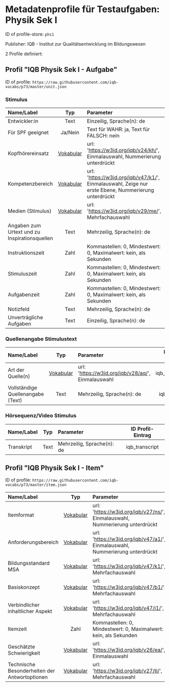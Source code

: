# Metadatenprofile für Testaufgaben: Physik Sek I

ID of profile-store: `phs1`

Publisher: IQB - Institut zur Qualitätsentwicklung im Bildungswesen

2 Profile definiert:

## Profil "IQB Physik Sek I - Aufgabe"

ID of profile: `https://raw.githubusercontent.com/iqb-vocabs/p73/master/unit.json`

### Stimulus

| Name/Label | Typ | Parameter | ID Profil-Eintrag |
| :--- | :---: | :--- | :---: |
| Entwickler:in | Text | Einzeilig, Sprache(n): de   | iqb_author |
| Für SPF geeignet | Ja/Nein | Text für WAHR: ja, Text für FALSCH: nein | iqb_spf |
| Kopfhörereinsatz | [Vokabular](https://w3id.org/iqb/v24/kh/) | url: 'https://w3id.org/iqb/v24/kh/', Einmalauswahl, Nummerierung unterdrückt | iqb_phones |
| Kompetenzbereich | [Vokabular](https://w3id.org/iqb/v47/k1/) | url: 'https://w3id.org/iqb/v47/k1/', Einmalauswahl, Zeige nur erste Ebene, Nummerierung unterdrückt | iqb_competence |
| Medien (Stimulus) | [Vokabular](https://w3id.org/iqb/v29/me/) | url: 'https://w3id.org/iqb/v29/me/', Mehrfachauswahl | iqb_media |
| Angaben zum Urtext und zu Inspirationsquellen | Text | Mehrzeilig, Sprache(n): de   | iqb_source |
| Instruktionszeit | Zahl | Kommastellen: 0, Mindestwert: 0, Maximalwert: kein, als Sekunden | iqb_time_instruction |
| Stimuluszeit | Zahl | Kommastellen: 0, Mindestwert: 0, Maximalwert: kein, als Sekunden | iqb_time_stimulus |
| Aufgabenzeit | Zahl | Kommastellen: 0, Mindestwert: 0, Maximalwert: kein, als Sekunden | iqb_time_unit |
| Notizfeld | Text | Mehrzeilig, Sprache(n): de   | iqb_note_field |
| Unverträgliche Aufgaben | Text | Einzeilig, Sprache(n): de   | iqb_compatibility |

### Quellenangabe Stimulustext

| Name/Label | Typ | Parameter | ID Profil-Eintrag |
| :--- | :---: | :--- | :---: |
| Art der Quelle(n) | [Vokabular](https://w3id.org/iqb/v28/aq/) | url: 'https://w3id.org/iqb/v28/aq/', Einmalauswahl | iqb_type_source |
| Vollständige Quellenangabe (Text) | Text | Mehrzeilig, Sprache(n): de   | iqb_copyright |

### Hörsequenz/Video Stimulus

| Name/Label | Typ | Parameter | ID Profil-Eintrag |
| :--- | :---: | :--- | :---: |
| Transkript | Text | Mehrzeilig, Sprache(n): de   | iqb_transcript |

## Profil "IQB Physik Sek I - Item"

ID of profile: `https://raw.githubusercontent.com/iqb-vocabs/p73/master/item.json`

| Name/Label | Typ | Parameter | ID Profil-Eintrag |
| :--- | :---: | :--- | :---: |
| Itemformat | [Vokabular](https://w3id.org/iqb/v27/ns/) | url: 'https://w3id.org/iqb/v27/ns/', Einmalauswahl, Nummerierung unterdrückt | iqb_itemformat |
| Anforderungsbereich | [Vokabular](https://w3id.org/iqb/v47/a1/) | url: 'https://w3id.org/iqb/v47/a1/', Einmalauswahl, Nummerierung unterdrückt | iqb_requirement_area |
| Bildungsstandard MSA | [Vokabular](https://w3id.org/iqb/v47/k1/) | url: 'https://w3id.org/iqb/v47/k1/', Mehrfachauswahl | iqb_standards_msa |
| Basiskonzept | [Vokabular](https://w3id.org/iqb/v47/b1/) | url: 'https://w3id.org/iqb/v47/b1/', Mehrfachauswahl | iqb_basic_concept |
| Verbindlicher inhaltlicher Aspekt | [Vokabular](https://w3id.org/iqb/v47/i1/) | url: 'https://w3id.org/iqb/v47/i1/', Mehrfachauswahl | iqb_content |
| Itemzeit | Zahl | Kommastellen: 0, Mindestwert: 0, Maximalwert: kein, als Sekunden | iqb_time_item |
| Geschätzte Schwierigkeit | [Vokabular](https://w3id.org/iqb/v26/ea/) | url: 'https://w3id.org/iqb/v26/ea/', Einmalauswahl | iqb_complexity |
| Technische Besonderheiten der Antwortoptionen | [Vokabular](https://w3id.org/iqb/v27/ti/) | url: 'https://w3id.org/iqb/v27/ti/', Mehrfachauswahl | iqb_itemtech |

